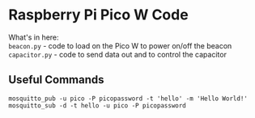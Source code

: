 # Raspberry Pi Pico W Code

What's in here:  
`beacon.py` - code to load on the Pico W to power on/off the beacon  
`capacitor.py` - code to send data out and to control the capacitor  

## Useful Commands 

```
mosquitto_pub -u pico -P picopassword -t 'hello' -m 'Hello World!'
mosquitto_sub -d -t hello -u pico -P picopassword
```